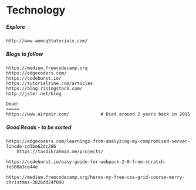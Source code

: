 # Technology

##### Explore

```
http://www.aemcq5tutorials.com/
```

##### Blogs to follow

```
https://medium.freecodecamp.org
https://edgecoders.com/
https://codeburst.io/
https://tutorialzine.com/articles
https://blog.risingstack.com/
http://jster.net/blog

Dead:
=====
https://www.airpair.com/            # Died around 2 years back in 2015
```

##### Good Reads - to be sorted

```
https://edgecoders.com/learnings-from-analyzing-my-compromised-server-linode-cd3be62dc286
    https://tasdikrahman.me/projects/

https://codeburst.io/easy-guide-for-webpack-2-0-from-scratch-fe508a3ce44e

https://medium.freecodecamp.org/heres-my-free-css-grid-course-merry-christmas-3826dd24f098
```



